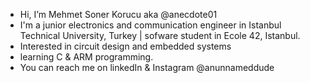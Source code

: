 -  Hi, I’m Mehmet Soner Korucu aka @anecdote01
-  I'm a junior electronics and communication engineer in Istanbul Technical University, Turkey | sofware student in Ecole 42, Istanbul.
- Interested in circuit design and embedded systems
- learning C & ARM programming.
-  You can reach me on linkedIn & Instagram @anunnameddude

<!---
anecdote01/anecdote01 is a ✨ special ✨ repository because its `README.md` (this file) appears on your GitHub profile.
You can click the Preview link to take a look at your changes.
--->
